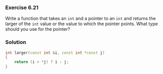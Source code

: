 ### Exercise 6.21

Write a function that takes an `int` and a pointer to an `int` and returns the
larger of the `int` value or the value to which the pointer points. What type
should you use for the pointer?

### Solution

```cpp
int larger(const int &i, const int *const j)
{
    return (i > *j) ? i : j;
}
```
